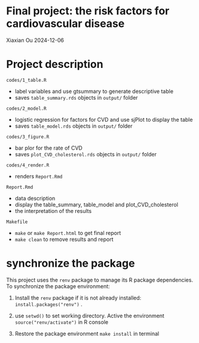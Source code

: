 Final project: the risk factors for cardiovascular disease
================
Xiaxian Ou
2024-12-06

# Project description

`codes/1_table.R`

- label variables and use gtsummary to generate descriptive table
- saves `table_summary.rds` objects in `output/` folder

`codes/2_model.R`

- logistic regression for factors for CVD and use sjPlot to display the
  table
- saves `table_model.rds` objects in `output/` folder

`codes/3_figure.R`

- bar plor for the rate of CVD
- saves `plot_CVD_cholesterol.rds` objects in `output/` folder

`codes/4_render.R`

- renders `Report.Rmd`

`Report.Rmd`

- data description
- display the table_summary, table_model and plot_CVD_cholesterol
- the interpretation of the results

`Makefile`

- `make` or `make Report.html` to get final report
- `make clean` to remove results and report

# synchronize the package

This project uses the `renv` package to manage its R package
dependencies. To synchronize the package environment:

1.  Install the `renv` package if it is not already installed:
    `install.packages("renv")` .

2.  use `setwd()` to set working directory. Active the environment
    `source("renv/activate")` in R console

3.  Restore the package environment `make install` in terminal
